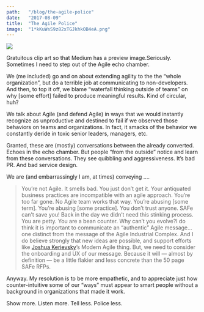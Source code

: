```yaml
---
path:	"/blog/the-agile-police"
date:	"2017-08-09"
title:	"The Agile Police"
image:	"1*kKuWsS9z82xTGJkhkOB4eA.png"
---
```


![](/images/1*kKuWsS9z82xTGJkhkOB4eA.png)

Gratuitous clip art so that Medium has a preview image.Seriously. Sometimes I need to step out of the Agile echo chamber.

We (me included) go and on about extending agility to the the “whole organization”, but do a terrible job at communicating to non-developers. And then, to top it off, we blame “waterfall thinking outside of teams” on why [some effort] failed to produce meaningful results. Kind of circular, huh?

We talk about Agile (and defend Agile) in ways that we would instantly recognize as unproductive and destined to fail if we observed those behaviors on teams and organizations. In fact, it smacks of the behavior we constantly deride in toxic senior leaders, managers, etc.

Granted, these are (mostly) conversations between the already converted. Echoes in the echo chamber. But people “from the outside” notice and learn from these conversations. They see quibbling and aggressiveness. It’s bad PR. And bad service design.

We are (and embarrassingly I am, at times) conveying ….


> You’re not Agile. It smells bad. You just don’t get it. Your antiquated business practices are incompatible with an agile approach. You’re too far gone. No Agile team works that way. You’re abusing [some term]. You’re abusing [some practice]. You don’t trust anyone. SAFe can’t save you! Back in the day we didn’t need this stinking process. You are petty. You are a bean counter. Why can’t you evolve?I do think it is important to communicate an “authentic” Agile message… one distinct from the message of the Agile Industrial Complex. And I do believe strongly that new ideas are possible, and support efforts like [Joshua Kerievsky](https://medium.com/u/28229c304ac9)’s Modern Agile thing. But, we need to consider the onboarding and UX of our message. Because it will — almost by definition — be a little flakier and less concrete than the 50 page SAFe RFPs.

Anyway. My resolution is to be more empathetic, and to appreciate just how counter-intuitive some of our “ways” must appear to smart people without a background in organizations that made it work.

Show more. Listen more. Tell less. Police less.

